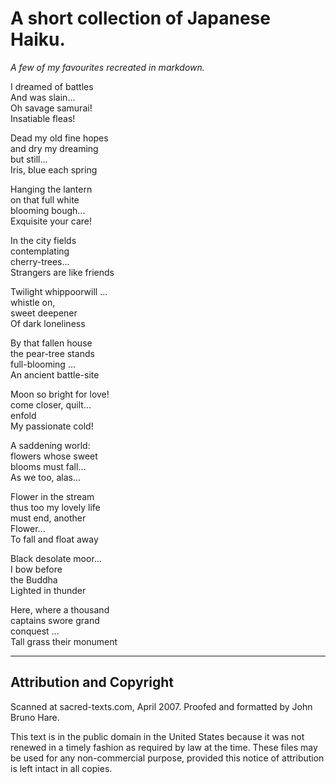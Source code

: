 # A short collection of Japanese Haiku.<br>

*A few of my favourites recreated in markdown.*<br>


I dreamed of battles<br>And was slain...<br>Oh savage samurai!<br>Insatiable fleas!

Dead my old fine hopes<br>and dry my dreaming<br>but still...<br>Iris, blue each spring

Hanging the lantern<br>on that full white<br>blooming bough...<br>Exquisite your care!

In the city fields<br>contemplating<br>cherry-trees...<br>Strangers are like friends

Twilight whippoorwill ...<br>whistle on,<br>sweet deepener<br>Of dark loneliness

By that fallen house<br>the pear-tree stands<br>full-blooming ...<br>An ancient battle-site

Moon so bright for love!<br>come closer, quilt...<br>enfold<br>My passionate cold!

A saddening world:<br>flowers whose sweet<br>blooms must fall...<br>As we too, alas...

Flower in the stream<br>thus too my lovely life<br>must end, another<br>Flower...<br>To fall and float away

Black desolate moor...<br>I bow before<br>the Buddha<br>Lighted in thunder

Here, where a thousand<br>captains swore grand<br>conquest ...<br>Tall grass their monument

---


## Attribution and Copyright ##
Scanned at sacred-texts.com, April 2007. Proofed and formatted by John Bruno Hare.

This text is in the public domain in the United States because it was not renewed in a timely fashion as required by law at the time. These files may be used for any non-commercial purpose, provided this notice of attribution is left intact in all copies.


